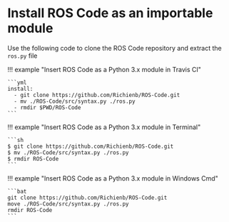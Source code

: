 # Install ROS Code as an importable module

Use the following code to clone the ROS Code repository and extract the `ros.py` file

!!! example "Insert ROS Code as a Python 3.x module in Travis CI"

    ```yml
    install:
      - git clone https://github.com/Richienb/ROS-Code.git
      - mv ./ROS-Code/src/syntax.py ./ros.py
      - rmdir $PWD/ROS-Code
    ```

!!! example "Insert ROS Code as a Python 3.x module in Terminal"

    ```sh
    $ git clone https://github.com/Richienb/ROS-Code.git
    $ mv ./ROS-Code/src/syntax.py ./ros.py
    $ rmdir ROS-Code
    ```

!!! example "Insert ROS Code as a Python 3.x module in Windows Cmd"

    ```bat
    git clone https://github.com/Richienb/ROS-Code.git
    move ./ROS-Code/src/syntax.py ./ros.py
    rmdir ROS-Code
    ```
